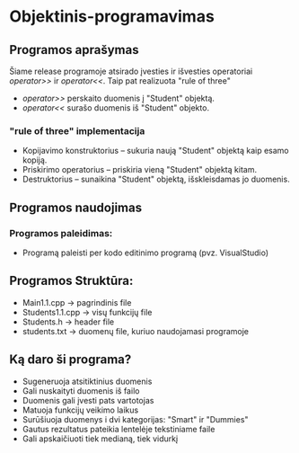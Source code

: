 # Objektinis-programavimas
## Programos aprašymas
Šiame release programoje atsirado įvesties ir išvesties operatoriai _operator>>_ ir _operator<<_.
Taip pat realizuota "rule of three"
* _operator>>_ perskaito duomenis į "Student" objektą.
* _operator<<_ surašo duomenis iš "Student" objekto.
### "rule of three" implementacija
* Kopijavimo konstruktorius – sukuria naują "Student" objektą kaip esamo kopiją.
* Priskirimo operatorius – priskiria vieną "Student" objektą kitam.
* Destruktorius – sunaikina "Student" objektą, išskleisdamas jo duomenis.
## Programos naudojimas
### Programos paleidimas:
* Programą paleisti per kodo editinimo programą (pvz. VisualStudio)
## Programos Struktūra:
* Main1.1.cpp -> pagrindinis file
* Students1.1.cpp -> visų funkcijų file
* Students.h -> header file
* students.txt -> duomenų file, kuriuo naudojamasi programoje
## Ką daro ši programa?
* Sugeneruoja atsitiktinius duomenis
* Gali nuskaityti duomenis iš failo
* Duomenis gali įvesti pats vartotojas
* Matuoja funkcijų veikimo laikus
* Surūšiuoja duomenys i dvi kategorijas: "Smart" ir "Dummies"
* Gautus rezultatus pateikia lentelėje tekstiniame faile
* Gali apskaičiuoti tiek medianą, tiek vidurkį
